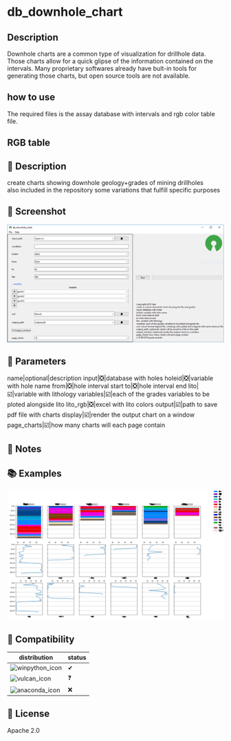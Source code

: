 # db_downhole_chart


## Description
Downhole charts are a common type of visualization for drillhole data. Those charts allow for a quick glipse of the information contained on the intervals. Many proprietary softwares already have bult-in tools for generating those charts, but open source tools are not available.  

## how to use
The required files is the assay database with intervals and rgb color table file. 

## RGB table
## 📌 Description
create charts showing downhole geology+grades of mining drillholes   
also included in the repository some variations that fulfill specific purposes
## 📸 Screenshot
![screenshot1](./assets/screenshot1.png?raw=true)
## 📝 Parameters
name|optional|description
input|❎|database with holes
holeid|❎|variable with hole name
from|❎|hole interval start
to|❎|hole interval end
lito|☑️|variable with lithology
variables|☑️|each of the grades variables to be ploted alongside lito
lito_rgb|❎|excel with lito colors
output|☑️|path to save pdf file with charts
display|☑️|render the output chart on a window
page_charts|☑️|how many charts will each page contain
## 📓 Notes
## 📚 Examples
![screenshot2](./assets/screenshot2.png?raw=true)
## 🧩 Compatibility
distribution|status
---|---
![winpython_icon](./assets/winpython_icon.png)|✔
![vulcan_icon](./assets/vulcan_icon.png)|❓
![anaconda_icon](./assets/anaconda_icon.png)|❌
## 💎 License
Apache 2.0


